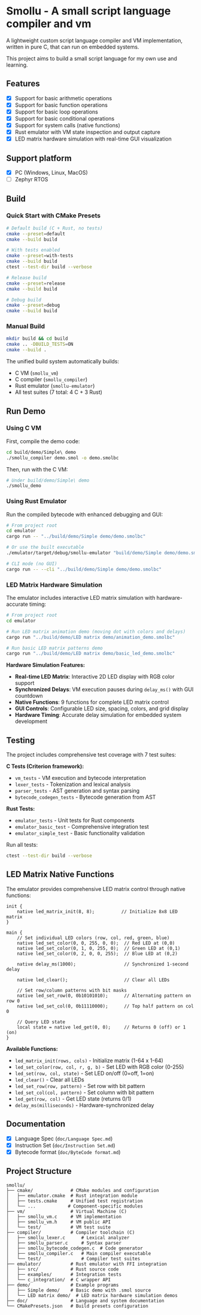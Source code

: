 # Smollu - A small script language compiler and vm

A lightweight custom script language compiler and VM implementation, written in pure C, that can run on embedded systems.

This project aims to build a small script language for my own use and learning.

## Features

- [x] Support for basic arithmetic operations
- [x] Support for basic function operations
- [x] Support for basic loop operations
- [x] Support for basic conditional operations
- [x] Support for system calls (native functions)
- [x] Rust emulator with VM state inspection and output capture
- [x] LED matrix hardware simulation with real-time GUI visualization

## Support platform

- [x] PC (Windows, Linux, MacOS)
- [ ] Zephyr RTOS

## Build

### Quick Start with CMake Presets

```bash
# Default build (C + Rust, no tests)
cmake --preset=default
cmake --build build

# With tests enabled
cmake --preset=with-tests
cmake --build build
ctest --test-dir build --verbose

# Release build
cmake --preset=release
cmake --build build

# Debug build
cmake --preset=debug
cmake --build build
```

### Manual Build

```bash
mkdir build && cd build
cmake .. -DBUILD_TESTS=ON
cmake --build .
```

The unified build system automatically builds:
- C VM (`smollu_vm`)
- C compiler (`smollu_compiler`)
- Rust emulator (`smollu-emulator`)
- All test suites (7 total: 4 C + 3 Rust)

## Run Demo

### Using C VM
First, compile the demo code:

```bash
cd build/demo/Simple\ demo
./smollu_compiler demo.smol -o demo.smolbc
```

Then, run with the C VM:
```bash
# Under build/demo/Simple\ demo
./smollu_demo
```

### Using Rust Emulator

Run the compiled bytecode with enhanced debugging and GUI:

```bash
# From project root
cd emulator
cargo run -- "../build/demo/Simple demo/demo.smolbc"

# Or use the built executable
./emulator/target/debug/smollu-emulator "build/demo/Simple demo/demo.smolbc"

# CLI mode (no GUI)
cargo run -- --cli "../build/demo/Simple demo/demo.smolbc"
```

### LED Matrix Hardware Simulation

The emulator includes interactive LED matrix simulation with hardware-accurate timing:

```bash
# From project root
cd emulator

# Run LED matrix animation demo (moving dot with colors and delays)
cargo run "../build/demo/LED matrix demo/animation_demo.smolbc"

# Run basic LED matrix patterns demo
cargo run "../build/demo/LED matrix demo/basic_led_demo.smolbc"
```

**Hardware Simulation Features:**
- **Real-time LED Matrix**: Interactive 2D LED display with RGB color support
- **Synchronized Delays**: VM execution pauses during `delay_ms()` with GUI countdown
- **Native Functions**: 9 functions for complete LED matrix control
- **GUI Controls**: Configurable LED size, spacing, colors, and grid display
- **Hardware Timing**: Accurate delay simulation for embedded system development

## Testing

The project includes comprehensive test coverage with 7 test suites:

**C Tests (Criterion framework):**
- `vm_tests` - VM execution and bytecode interpretation
- `lexer_tests` - Tokenization and lexical analysis
- `parser_tests` - AST generation and syntax parsing
- `bytecode_codegen_tests` - Bytecode generation from AST

**Rust Tests:**
- `emulator_tests` - Unit tests for Rust components
- `emulator_basic_test` - Comprehensive integration test
- `emulator_simple_test` - Basic functionality validation

Run all tests:
```bash
ctest --test-dir build --verbose
```

## LED Matrix Native Functions

The emulator provides comprehensive LED matrix control through native functions:

```smol
init {
    native led_matrix_init(8, 8);          // Initialize 8x8 LED matrix
}

main {
    // Set individual LED colors (row, col, red, green, blue)
    native led_set_color(0, 0, 255, 0, 0);  // Red LED at (0,0)
    native led_set_color(0, 1, 0, 255, 0);  // Green LED at (0,1)
    native led_set_color(0, 2, 0, 0, 255);  // Blue LED at (0,2)

    native delay_ms(1000);                  // Synchronized 1-second delay

    native led_clear();                     // Clear all LEDs

    // Set row/column patterns with bit masks
    native led_set_row(0, 0b10101010);      // Alternating pattern on row 0
    native led_set_col(0, 0b11110000);      // Top half pattern on col 0

    // Query LED state
    local state = native led_get(0, 0);     // Returns 0 (off) or 1 (on)
}
```

**Available Functions:**
- `led_matrix_init(rows, cols)` - Initialize matrix (1-64 x 1-64)
- `led_set_color(row, col, r, g, b)` - Set LED with RGB color (0-255)
- `led_set(row, col, state)` - Set LED on/off (0=off, 1=on)
- `led_clear()` - Clear all LEDs
- `led_set_row(row, pattern)` - Set row with bit pattern
- `led_set_col(col, pattern)` - Set column with bit pattern
- `led_get(row, col)` - Get LED state (returns 0/1)
- `delay_ms(milliseconds)` - Hardware-synchronized delay

## Documentation

- [x] Language Spec (`doc/Language Spec.md`)
- [x] Instruction Set (`doc/Instruction Set.md`)
- [x] Bytecode format (`doc/ByteCode format.md`)

## Project Structure

```
smollu/
├── cmake/              # CMake modules and configuration
│   ├── emulator.cmake  # Rust integration module
│   ├── tests.cmake     # Unified test registration
│   └── ...            # Component-specific modules
├── vm/                 # Virtual Machine (C)
│   ├── smollu_vm.c     # VM implementation
│   ├── smollu_vm.h     # VM public API
│   └── test/           # VM test suite
├── compiler/           # Compiler toolchain (C)
│   ├── smollu_lexer.c      # Lexical analyzer
│   ├── smollu_parser.c     # Syntax parser
│   ├── smollu_bytecode_codegen.c  # Code generator
│   ├── smollu_compiler.c   # Main compiler executable
│   └── test/               # Compiler test suites
├── emulator/           # Rust emulator with FFI integration
│   ├── src/            # Rust source code
│   ├── examples/       # Integration tests
│   └── c_integration/  # C wrapper API
├── demo/               # Example programs
│   ├── Simple demo/    # Basic demo with .smol source
│   └── LED matrix demo/  # LED matrix hardware simulation demos
├── doc/                # Language and system documentation
└── CMakePresets.json   # Build presets configuration
```
